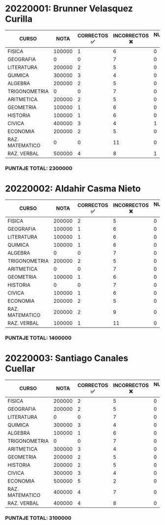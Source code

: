 
# 20220001: Brunner Velasquez Curilla
| CURSO           | NOTA  | CORRECTOS ✅ | INCORRECTOS ❌ | NULOS ⚪ |
| --------------- | ---- | --------- | ----------- | ----- |
| FISICA|100000|1|6|0|
| GEOGRAFIA|0|0|7|0|
| LITERATURA|200000|2|5|0|
| QUIMICA|300000|3|4|0|
| ALGEBRA|200000|2|5|0|
| TRIGONOMETRIA|0|0|7|0|
| ARITMETICA|200000|2|5|0|
| GEOMETRIA|100000|1|6|0|
| HISTORIA|100000|1|6|0|
| CIVICA |400000|3|4|1|
| ECONOMIA|200000|2|5|0|
| RAZ. MATEMATICO|0|0|11|0|
| RAZ. VERBAL|500000|4|8|1|
### PUNTAJE TOTAL: 2300000

# 20220002: Aldahir Casma Nieto
| CURSO           | NOTA  | CORRECTOS ✅ | INCORRECTOS ❌ | NULOS ⚪ |
| --------------- | ---- | --------- | ----------- | ----- |
| FISICA|200000|2|5|0|
| GEOGRAFIA|100000|1|6|0|
| LITERATURA|100000|1|6|0|
| QUIMICA|100000|1|6|0|
| ALGEBRA|0|0|7|0|
| TRIGONOMETRIA|200000|2|5|0|
| ARITMETICA|0|0|7|0|
| GEOMETRIA|100000|1|6|0|
| HISTORIA|0|0|7|0|
| CIVICA |100000|1|6|0|
| ECONOMIA|200000|2|5|0|
| RAZ. MATEMATICO|200000|2|9|0|
| RAZ. VERBAL|100000|1|11|0|
### PUNTAJE TOTAL: 1400000

# 20220003: Santiago Canales Cuellar
| CURSO           | NOTA  | CORRECTOS ✅ | INCORRECTOS ❌ | NULOS ⚪ |
| --------------- | ---- | --------- | ----------- | ----- |
| FISICA|200000|2|5|0|
| GEOGRAFIA|200000|2|5|0|
| LITERATURA|0|0|7|0|
| QUIMICA|300000|3|4|0|
| ALGEBRA|100000|1|6|0|
| TRIGONOMETRIA|0|0|7|0|
| ARITMETICA|300000|3|4|0|
| GEOMETRIA|200000|2|5|0|
| HISTORIA|200000|2|5|0|
| CIVICA |300000|3|4|0|
| ECONOMIA|500000|5|2|0|
| RAZ. MATEMATICO|400000|4|7|0|
| RAZ. VERBAL|400000|4|8|0|
### PUNTAJE TOTAL: 3100000

